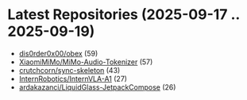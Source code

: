 # Latest Repositories (2025-09-17 .. 2025-09-19)

- [dis0rder0x00/obex](https://github.com/dis0rder0x00/obex) (59)
- [XiaomiMiMo/MiMo-Audio-Tokenizer](https://github.com/XiaomiMiMo/MiMo-Audio-Tokenizer) (57)
- [crutchcorn/sync-skeleton](https://github.com/crutchcorn/sync-skeleton) (43)
- [InternRobotics/InternVLA-A1](https://github.com/InternRobotics/InternVLA-A1) (27)
- [ardakazanci/LiquidGlass-JetpackCompose](https://github.com/ardakazanci/LiquidGlass-JetpackCompose) (26)

